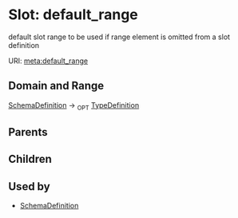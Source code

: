 
# Slot: default_range


default slot range to be used if range element is omitted from a slot definition

URI: [meta:default_range](https://w3id.org/linkml/meta/default_range)


## Domain and Range

[SchemaDefinition](SchemaDefinition.md) ->  <sub>OPT</sub> [TypeDefinition](TypeDefinition.md)

## Parents


## Children


## Used by

 * [SchemaDefinition](SchemaDefinition.md)
